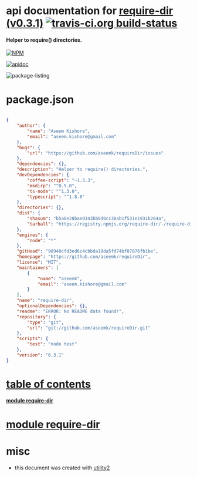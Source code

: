 # api documentation for  [require-dir (v0.3.1)](https://github.com/aseemk/requireDir)  [![travis-ci.org build-status](https://api.travis-ci.org/npmdoc/node-npmdoc-require-dir.svg)](https://travis-ci.org/npmdoc/node-npmdoc-require-dir)
#### Helper to require() directories.

[![NPM](https://nodei.co/npm/require-dir.png?downloads=true)](https://www.npmjs.com/package/require-dir)

[![apidoc](https://npmdoc.github.io/node-npmdoc-require-dir/build/screen-capture.buildNpmdoc.browser._2Fhome_2Ftravis_2Fbuild_2Fnpmdoc_2Fnode-npmdoc-require-dir_2Ftmp_2Fbuild_2Fapidoc.html.png)](https://npmdoc.github.io/node-npmdoc-require-dir/build..beta..travis-ci.org/apidoc.html)

![package-listing](https://npmdoc.github.io/node-npmdoc-require-dir/build/screen-capture.npmPackageListing.svg)



# package.json

```json

{
    "author": {
        "name": "Aseem Kishore",
        "email": "aseem.kishore@gmail.com"
    },
    "bugs": {
        "url": "https://github.com/aseemk/requireDir/issues"
    },
    "dependencies": {},
    "description": "Helper to require() directories.",
    "devDependencies": {
        "coffee-script": "~1.3.3",
        "mkdirp": "^0.5.0",
        "ts-node": "^1.3.0",
        "typescript": "^1.8.0"
    },
    "directories": {},
    "dist": {
        "shasum": "b5a8e28bae0343bb0d0cc38ab1f531e1931b264a",
        "tarball": "https://registry.npmjs.org/require-dir/-/require-dir-0.3.1.tgz"
    },
    "engines": {
        "node": "*"
    },
    "gitHead": "96940cfd3ed6c4cbbda18da5fd74bf87876fb1be",
    "homepage": "https://github.com/aseemk/requireDir",
    "license": "MIT",
    "maintainers": [
        {
            "name": "aseemk",
            "email": "aseem.kishore@gmail.com"
        }
    ],
    "name": "require-dir",
    "optionalDependencies": {},
    "readme": "ERROR: No README data found!",
    "repository": {
        "type": "git",
        "url": "git://github.com/aseemk/requireDir.git"
    },
    "scripts": {
        "test": "node test"
    },
    "version": "0.3.1"
}
```



# <a name="apidoc.tableOfContents"></a>[table of contents](#apidoc.tableOfContents)

#### [module require-dir](#apidoc.module.require-dir)



# <a name="apidoc.module.require-dir"></a>[module require-dir](#apidoc.module.require-dir)



# misc
- this document was created with [utility2](https://github.com/kaizhu256/node-utility2)
